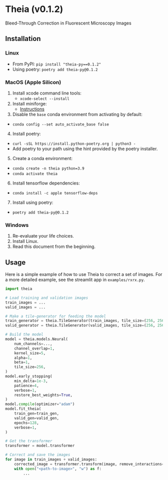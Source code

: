 # Theia (v0.1.2)

Bleed-Through Correction in Fluorescent Microscopy Images

## Installation

### Linux

- From PyPI: `pip install "theia-py==0.1.2"`
- Using poetry: `poetry add theia-py@0.1.2`

### MacOS (Apple Silicon)

1. Install xcode command line tools:
   - `xcode-select --install`
2. Install miniforge:
   - [Instructions](https://github.com/conda-forge/miniforge)
3. Disable the `base` conda environment from activating by default:
  - `conda config --set auto_activate_base false`
4. Install poetry:
  - `curl -sSL https://install.python-poetry.org | python3 -`
  - Add poetry to your path using the hint provided by the poetry installer.
5. Create a conda environment:
  - `conda create -n theia python=3.9`
  - `conda activate theia`
6. Install tensorflow dependencies:
  - `conda install -c apple tensorflow-deps`
7. Install using poetry:
  - `poetry add theia-py@0.1.2`

### Windows

1. Re-evaluate your life choices.
2. Install Linux.
3. Read this document from the beginning.

## Usage

Here is a simple example of how to use Theia to correct a set of images.
For a more detailed example, see the streamlit app in `examples/rxrx.py`.

```python
import theia

# Load training and validation images
train_images = ...
valid_images = ...

# Make a tile-generator for feeding the model
train_generator = theia.TileGenerator(train_images, tile_size=(256, 256), normalize=False)
valid_generator = theia.TileGenerator(valid_images, tile_size=(256, 256), normalize=False)

# Build the model
model = theia.models.Neural(
    num_channels=...,
    channel_overlap=1,
    kernel_size=5,
    alpha=1,
    beta=1,
    tile_size=256,
)
model.early_stopping(
    min_delta=1e-3,
    patience=4,
    verbose=1,
    restore_best_weights=True,
)
model.compile(optimizer="adam")
model.fit_theia(
    train_gen=train_gen,
    valid_gen=valid_gen,
    epochs=128,
    verbose=1,
)

# Get the transformer
transformer = model.transformer

# Correct and save the images
for image in train_images + valid_images:
    corrected_image = transformer.transform(image, remove_interactions=True)
    with open("<path-to-image>", "w") as f:
        ...
```
